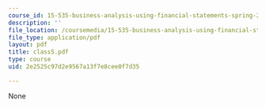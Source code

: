```yaml
---
course_id: 15-535-business-analysis-using-financial-statements-spring-2003
description: ''
file_location: /coursemedia/15-535-business-analysis-using-financial-statements-spring-2003/2e2525c97d2e9567a13f7e8cee0f7d35_class5.pdf
file_type: application/pdf
layout: pdf
title: class5.pdf
type: course
uid: 2e2525c97d2e9567a13f7e8cee0f7d35

---
```

None